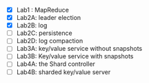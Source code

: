 - [x]  Lab1 : MapReduce
- [x]  Lab2A: leader election
- [x]  Lab2B: log
- [ ]  Lab2C: persistence
- [ ]  Lab2D: log compaction
- [ ]  Lab3A: key/value service without snapshots
- [ ]  Lab3B: Key/value service with snapshots
- [ ]  Lab4A: the Shard controller
- [ ]  Lab4B: sharded key/value server
